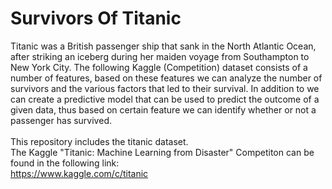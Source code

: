 # Survivors Of Titanic
Titanic was a British passenger ship that sank in the North Atlantic Ocean, after striking an iceberg during her maiden voyage from Southampton to New York City. The following Kaggle (Competition) dataset consists of a number of features, based on these features we can analyze the number of survivors and the various factors that led to their survival. In addition to we can create a predictive model that can be used to predict the outcome of a given data, thus based on certain feature we can identify whether or not a passenger has survived.
<br><br>This repository includes the titanic dataset. 
<br>The Kaggle "Titanic: Machine Learning from Disaster" Competiton can be found in the following link:
<br>https://www.kaggle.com/c/titanic

